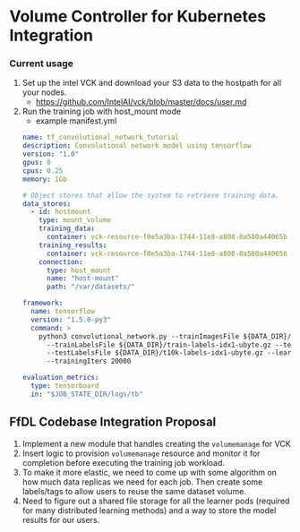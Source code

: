 # Volume Controller for Kubernetes Integration

### Current usage
1. Set up the intel VCK and download your S3 data to the hostpath for all your nodes.
   * https://github.com/IntelAI/vck/blob/master/docs/user.md
2. Run the training job with host_mount mode
   * example manifest.yml
   ``` yaml
   name: tf_convolutional_network_tutorial
   description: Convolutional network model using tensorflow
   version: "1.0"
   gpus: 0
   cpus: 0.25
   memory: 1Gb

   # Object stores that allow the system to retrieve training data.
   data_stores:
     - id: hostmount
       type: mount_volume
       training_data:
         container: vck-resource-f0e5a3ba-1744-11e8-a808-0a580a44065b
       training_results:
         container: vck-resource-f0e5a3ba-1744-11e8-a808-0a580a44065b
       connection:
         type: host_mount
         name: "host-mount"
         path: "/var/datasets/"

   framework:
     name: tensorflow
     version: "1.5.0-py3"
     command: >
       python3 convolutional_network.py --trainImagesFile ${DATA_DIR}/train-images-idx3-ubyte.gz
         --trainLabelsFile ${DATA_DIR}/train-labels-idx1-ubyte.gz --testImagesFile ${DATA_DIR}/t10k-images-idx3-ubyte.gz
         --testLabelsFile ${DATA_DIR}/t10k-labels-idx1-ubyte.gz --learningRate 0.001
         --trainingIters 20000

   evaluation_metrics:
     type: tensorboard
     in: "$JOB_STATE_DIR/logs/tb"
   ```
   
## FfDL Codebase Integration Proposal
1. Implement a new module that handles creating the `volumemanage` for VCK
2. Insert logic to provision `volumemanage` resource and monitor it for completion before executing the training job workload.
3. To make it more elastic, we need to come up with some algorithm on how much data replicas we need for each job. Then create some labels/tags to allow users to reuse the same dataset volume.
4. Need to figure out a shared file storage for all the learner pods (required for many distributed learning methods) and a way to store the model results for our users.
